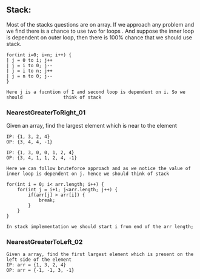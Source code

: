 ## Stack:

Most of the stacks questions are on array. If we approach any problem and we find there is a chance to use two for loops . And suppose the inner loop is dependent on outer loop, then there is 100% chance that we should use stack.

	for(int i=0; i<n; i++) {
	| j = 0 to i; j++
	| j = i to 0; j--
	| j = i to n; j++
	| j = n to 0; j--
	} 
	
	Here j is a fucntion of I and second loop is dependent on i. So we should            	think of stack
	
### NearestGreaterToRight_01
Given an array, find the largest element which is near to the element

	IP: {1, 3, 2, 4}
	OP: {3, 4, 4, -1}
	
	IP: {1, 3, 0, 0, 1, 2, 4}
	OP: {3, 4, 1, 1, 2, 4, -1}

	Here we can follow bruteforce approach and as we notice the value of inner loop is dependent on j. hence we should think of stack
	
	for(int i = 0; i< arr.length; i++) {
		for(int j = i+1; j<arr.length; j++) {
			if(arr[j] > arr[i]) {
				break;
			}
		}
	}	
	
	In stack implementation we should start i from end of the arr length;

### NearestGreaterToLeft_02
    Given a array, find the first largest element which is present on the left side of the element
    IP: arr = {1, 3, 2, 4}
    OP: arr = {-1, -1, 3, -1}